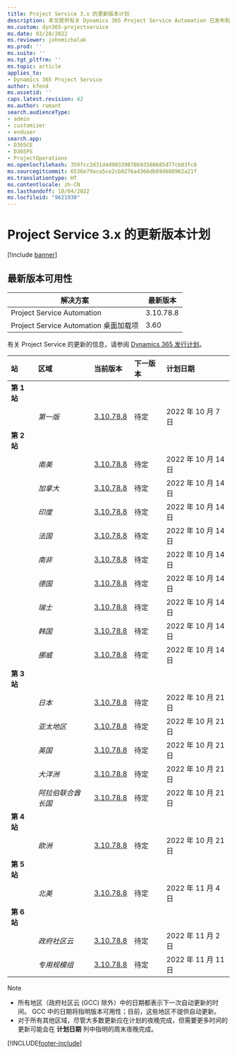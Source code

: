 ```yaml
---
title: Project Service 3.x 的更新版本计划
description: 本文提供有关 Dynamics 365 Project Service Automation 已发布和即将发布的版本的信息。
ms.custom: dyn365-projectservice
ms.date: 03/28/2022
ms.reviewer: johnmichalak
ms.prod: ''
ms.suite: ''
ms.tgt_pltfrm: ''
ms.topic: article
applies_to:
- Dynamics 365 Project Service
author: kfend
ms.assetid: ''
caps.latest.revision: 42
ms.author: rumant
search.audienceType:
- admin
- customizer
- enduser
search.app:
- D365CE
- D365PS
- ProjectOperations
ms.openlocfilehash: 359fcc2d31d4d90339870b93560685d77cb03fc8
ms.sourcegitcommit: 6536e79aca5ce2cb0276a4366db69d688962a21f
ms.translationtype: HT
ms.contentlocale: zh-CN
ms.lasthandoff: 10/04/2022
ms.locfileid: "9621930"
---
```

# <a name="update-release-schedule-for-project-service-3x"></a>Project Service 3.x 的更新版本计划

[!include [banner](../includes/psa-now-project-operations.md)]

## <a name="latest-version-availability"></a>最新版本可用性

| 解决方案  | 最新版本 |
|-------|----|
| Project Service Automation    | 3.10.78.8 |
| Project Service Automation 桌面加载项                | 3.60          |

有关 Project Service 的更新的信息，请参阅 [Dynamics 365 发行计划](/dynamics365/release-plans/)。 

| 站  | 区域 | 当前版本 | 下一版本 |  计划日期
| :---   | :---   | :---   | :---   |:---   |         
|<strong>第 1 站</strong> | |  |  | |
| | <i>第一版</i> | [3.10.78.8](whats-new-ur-47.md)| 待定 | 2022 年 10 月 7 日
|<strong>第 2 站</strong> | |  |  | |
| | <i>南美</i> | [3.10.78.8](whats-new-ur-47.md) | 待定 | 2022 年 10 月 14 日
| | <i>加拿大</i> | [3.10.78.8](whats-new-ur-47.md) | 待定 | 2022 年 10 月 14 日
| | <i>印度</i> | [3.10.78.8](whats-new-ur-47.md) | 待定 | 2022 年 10 月 14 日
| | <i>法国</i> | [3.10.78.8](whats-new-ur-47.md) | 待定 | 2022 年 10 月 14 日
| | <i>南非</i> | [3.10.78.8](whats-new-ur-47.md) | 待定 | 2022 年 10 月 14 日
| | <i>德国</i> | [3.10.78.8](whats-new-ur-47.md) | 待定 | 2022 年 10 月 14 日
| | <i>瑞士</i> | [3.10.78.8](whats-new-ur-47.md) | 待定 | 2022 年 10 月 14 日
| | <i>韩国</i> | [3.10.78.8](whats-new-ur-47.md) | 待定 | 2022 年 10 月 14 日
| | <i>挪威</i> | [3.10.78.8](whats-new-ur-47.md) | 待定 | 2022 年 10 月 14 日
|<strong>第 3 站</strong> | |  |  | |
| | <i>日本</i> | [3.10.78.8](whats-new-ur-47.md) | 待定 | 2022 年 10 月 21 日
| | <i>亚太地区</i> | [3.10.78.8](whats-new-ur-47.md) | 待定 | 2022 年 10 月 21 日
| | <i>英国</i> | [3.10.78.8](whats-new-ur-47.md) | 待定 | 2022 年 10 月 21 日
| | <i>大洋洲</i> | [3.10.78.8](whats-new-ur-47.md) | 待定 | 2022 年 10 月 21 日
| | <i>阿拉伯联合酋长国</i> | [3.10.78.8](whats-new-ur-47.md) | 待定 | 2022 年 10 月 21 日
|<strong>第 4 站</strong> | |  |  | |
| | <i>欧洲</i> | [3.10.78.8](whats-new-ur-47.md) | 待定 | 2022 年 10 月 21 日
|<strong>第 5 站</strong> | |  |  | |
| | <i>北美</i> | [3.10.78.8](whats-new-ur-47.md) | 待定 | 2022 年 11 月 4 日
|<strong>第 6 站</strong> | |  |  | |
| | <i>政府社区云</i> | [3.10.78.8](whats-new-ur-47.md) | 待定 | 2022 年 11 月 2 日
| | <i>专用规模组</i> | [3.10.78.8](whats-new-ur-47.md) | 待定 | 2022 年 11 月 11 日




>[!Note]
> - 所有地区（政府社区云 (GCC) 除外）中的日期都表示下一次自动更新的时间。 GCC 中的日期将指明版本可用性；目前，这些地区不提供自动更新。
> - 对于所有其他区域，尽管大多数更新应在计划的夜晚完成，但需要更多时间的更新可能会在 **计划日期** 列中指明的周末夜晚完成。


[!INCLUDE[footer-include](../includes/footer-banner.md)]
